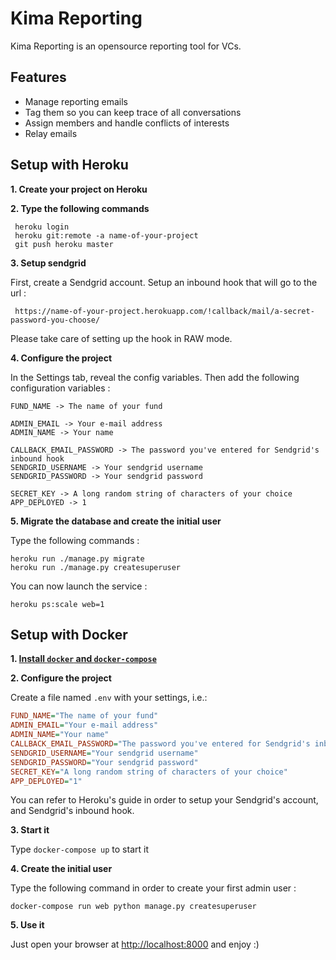 Kima Reporting
==================

Kima Reporting is an opensource reporting tool for VCs.

Features
----------
- Manage reporting emails
- Tag them so you can keep trace of all conversations
- Assign members and handle conflicts of interests
- Relay emails

Setup with Heroku
-------------------
**1. Create your project on Heroku**

**2. Type the following commands**

     heroku login
     heroku git:remote -a name-of-your-project
     git push heroku master

**3. Setup sendgrid**

First, create a Sendgrid account. Setup an inbound hook that will go to the url :

     https://name-of-your-project.herokuapp.com/!callback/mail/a-secret-password-you-choose/

Please take care of setting up the hook in RAW mode.

**4. Configure the project**

In the Settings tab, reveal the config variables. Then add the following configuration variables :

    FUND_NAME -> The name of your fund

    ADMIN_EMAIL -> Your e-mail address
    ADMIN_NAME -> Your name

    CALLBACK_EMAIL_PASSWORD -> The password you've entered for Sendgrid's inbound hook
    SENDGRID_USERNAME -> Your sendgrid username
    SENDGRID_PASSWORD -> Your sendgrid password

    SECRET_KEY -> A long random string of characters of your choice
    APP_DEPLOYED -> 1

**5. Migrate the database and create the initial user**

Type the following commands :

    heroku run ./manage.py migrate
    heroku run ./manage.py createsuperuser

You can now launch the service :

    heroku ps:scale web=1

## Setup with Docker

**1. [Install `docker` and `docker-compose`](https://docs.docker.com/engine/installation/)**

**2. Configure the project**

Create a file named `.env` with your settings, i.e.:
```ini
FUND_NAME="The name of your fund"
ADMIN_EMAIL="Your e-mail address"
ADMIN_NAME="Your name"
CALLBACK_EMAIL_PASSWORD="The password you've entered for Sendgrid's inbound hook"
SENDGRID_USERNAME="Your sendgrid username"
SENDGRID_PASSWORD="Your sendgrid password"
SECRET_KEY="A long random string of characters of your choice"
APP_DEPLOYED="1"
```

You can refer to Heroku's guide in order to setup your Sendgrid's account, and Sendgrid's inbound hook.

**3. Start it**

Type `docker-compose up` to start it

**4. Create the initial user**

Type the following command in order to create your first admin user :

    docker-compose run web python manage.py createsuperuser 

**5. Use it**

Just open your browser at [http://localhost:8000](http://localhost:8000) and enjoy :)

